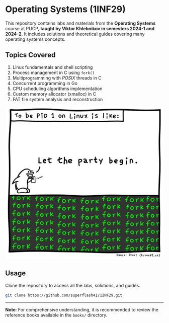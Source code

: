 # Operating Systems (1INF29)

This repository contains labs and materials from the **Operating Systems** course at PUCP, **taught by Viktor Khlebnikov in semesters 2024-1 and 2024-2**. It includes solutions and theoretical guides covering many operating systems concepts.

## Topics Covered

1. Linux fundamentals and shell scripting
2. Process management in C using `fork()`
3. Multiprogramming with _POSIX_ threads in C
4. Concurrent programming in Go
5. CPU scheduling algorithms implementation
6. Custom memory allocator (xmalloc) in C
7. FAT file system analysis and reconstruction

![pid1](labs/lab1/242/assets/pid-1.jpeg)

## Usage

Clone the repository to access all the labs, solutions, and guides.

```bash
git clone https://github.com/superflash41/1INF29.git
```

---

**Note**: For comprehensive understanding, it is recommended to review the reference books available in the `books/` directory.
